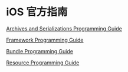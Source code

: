 # iOS 官方指南

[Archives and Serializations Programming Guide](https://developer.apple.com/library/archive/documentation/Cocoa/Conceptual/Archiving/Archiving.html#//apple_ref/doc/uid/10000047i)

[Framework Programming Guide](https://developer.apple.com/library/archive/documentation/MacOSX/Conceptual/BPFrameworks/Frameworks.html#//apple_ref/doc/uid/10000183-SW1)

[Bundle Programming Guide](https://developer.apple.com/library/archive/documentation/CoreFoundation/Conceptual/CFBundles/Introduction/Introduction.html#//apple_ref/doc/uid/10000123i)

[Resource Programming Guide](https://developer.apple.com/library/archive/documentation/Cocoa/Conceptual/LoadingResources/Introduction/Introduction.html)
